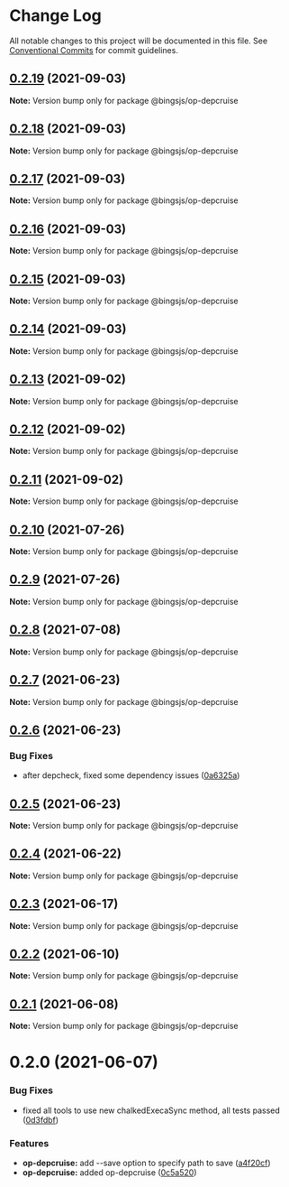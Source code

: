 # Change Log

All notable changes to this project will be documented in this file.
See [Conventional Commits](https://conventionalcommits.org) for commit guidelines.

## [0.2.19](https://github.com/bingtimren/op-tools/compare/@bingsjs/op-depcruise@0.2.18...@bingsjs/op-depcruise@0.2.19) (2021-09-03)

**Note:** Version bump only for package @bingsjs/op-depcruise





## [0.2.18](https://github.com/bingtimren/op-tools/compare/@bingsjs/op-depcruise@0.2.17...@bingsjs/op-depcruise@0.2.18) (2021-09-03)

**Note:** Version bump only for package @bingsjs/op-depcruise





## [0.2.17](https://github.com/bingtimren/op-tools/compare/@bingsjs/op-depcruise@0.2.16...@bingsjs/op-depcruise@0.2.17) (2021-09-03)

**Note:** Version bump only for package @bingsjs/op-depcruise





## [0.2.16](https://github.com/bingtimren/op-tools/compare/@bingsjs/op-depcruise@0.2.15...@bingsjs/op-depcruise@0.2.16) (2021-09-03)

**Note:** Version bump only for package @bingsjs/op-depcruise





## [0.2.15](https://github.com/bingtimren/op-tools/compare/@bingsjs/op-depcruise@0.2.14...@bingsjs/op-depcruise@0.2.15) (2021-09-03)

**Note:** Version bump only for package @bingsjs/op-depcruise





## [0.2.14](https://github.com/bingtimren/op-tools/compare/@bingsjs/op-depcruise@0.2.13...@bingsjs/op-depcruise@0.2.14) (2021-09-03)

**Note:** Version bump only for package @bingsjs/op-depcruise





## [0.2.13](https://github.com/bingtimren/op-tools/compare/@bingsjs/op-depcruise@0.2.12...@bingsjs/op-depcruise@0.2.13) (2021-09-02)

**Note:** Version bump only for package @bingsjs/op-depcruise





## [0.2.12](https://github.com/bingtimren/op-tools/compare/@bingsjs/op-depcruise@0.2.11...@bingsjs/op-depcruise@0.2.12) (2021-09-02)

**Note:** Version bump only for package @bingsjs/op-depcruise





## [0.2.11](https://github.com/bingtimren/op-tools/compare/@bingsjs/op-depcruise@0.2.10...@bingsjs/op-depcruise@0.2.11) (2021-09-02)

**Note:** Version bump only for package @bingsjs/op-depcruise





## [0.2.10](https://github.com/bingtimren/op-tools/compare/@bingsjs/op-depcruise@0.2.9...@bingsjs/op-depcruise@0.2.10) (2021-07-26)

**Note:** Version bump only for package @bingsjs/op-depcruise





## [0.2.9](https://github.com/bingtimren/op-tools/compare/@bingsjs/op-depcruise@0.2.8...@bingsjs/op-depcruise@0.2.9) (2021-07-26)

**Note:** Version bump only for package @bingsjs/op-depcruise





## [0.2.8](https://github.com/bingtimren/op-tools/compare/@bingsjs/op-depcruise@0.2.7...@bingsjs/op-depcruise@0.2.8) (2021-07-08)

**Note:** Version bump only for package @bingsjs/op-depcruise





## [0.2.7](https://github.com/bingtimren/op-tools/compare/@bingsjs/op-depcruise@0.2.6...@bingsjs/op-depcruise@0.2.7) (2021-06-23)

**Note:** Version bump only for package @bingsjs/op-depcruise





## [0.2.6](https://github.com/bingtimren/op-tools/compare/@bingsjs/op-depcruise@0.2.5...@bingsjs/op-depcruise@0.2.6) (2021-06-23)


### Bug Fixes

* after depcheck, fixed some dependency issues ([0a6325a](https://github.com/bingtimren/op-tools/commit/0a6325aa844ddd02159dbf540313219a84088848))





## [0.2.5](https://github.com/bingtimren/op-tools/compare/@bingsjs/op-depcruise@0.2.4...@bingsjs/op-depcruise@0.2.5) (2021-06-23)

**Note:** Version bump only for package @bingsjs/op-depcruise





## [0.2.4](https://github.com/bingtimren/op-tools/compare/@bingsjs/op-depcruise@0.2.3...@bingsjs/op-depcruise@0.2.4) (2021-06-22)

**Note:** Version bump only for package @bingsjs/op-depcruise





## [0.2.3](https://github.com/bingtimren/op-tools/compare/@bingsjs/op-depcruise@0.2.2...@bingsjs/op-depcruise@0.2.3) (2021-06-17)

**Note:** Version bump only for package @bingsjs/op-depcruise





## [0.2.2](https://github.com/bingtimren/op-tools/compare/@bingsjs/op-depcruise@0.2.1...@bingsjs/op-depcruise@0.2.2) (2021-06-10)

**Note:** Version bump only for package @bingsjs/op-depcruise





## [0.2.1](https://github.com/bingtimren/op-tools/compare/@bingsjs/op-depcruise@0.2.0...@bingsjs/op-depcruise@0.2.1) (2021-06-08)

**Note:** Version bump only for package @bingsjs/op-depcruise





# 0.2.0 (2021-06-07)


### Bug Fixes

* fixed all tools to use new chalkedExecaSync method, all tests passed ([0d3fdbf](https://github.com/bingtimren/op-tools/commit/0d3fdbfc7ed2ecdee27e9b4208e0950d5f75aa72))


### Features

* **op-depcruise:** add --save option to specify path to save ([a4f20cf](https://github.com/bingtimren/op-tools/commit/a4f20cf25b60d11cbf0f1ebb73a7ff01590da80f))
* **op-depcruise:** added op-depcruise ([0c5a520](https://github.com/bingtimren/op-tools/commit/0c5a520911d942a3beeaf24e660d6a682df3b79c))
